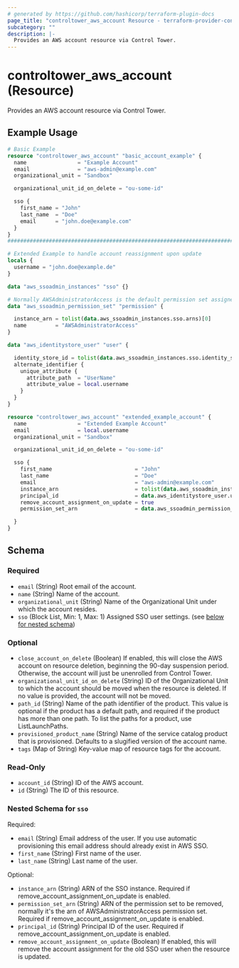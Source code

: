 ```yaml
---
# generated by https://github.com/hashicorp/terraform-plugin-docs
page_title: "controltower_aws_account Resource - terraform-provider-controltower"
subcategory: ""
description: |-
  Provides an AWS account resource via Control Tower.
---
```


# controltower_aws_account (Resource)

Provides an AWS account resource via Control Tower.

## Example Usage

```terraform
# Basic Example
resource "controltower_aws_account" "basic_account_example" {
  name                = "Example Account"
  email               = "aws-admin@example.com"
  organizational_unit = "Sandbox"

  organizational_unit_id_on_delete = "ou-some-id"

  sso {
    first_name = "John"
    last_name  = "Doe"
    email      = "john.doe@example.com"
  }
}
##########################################################################################################

# Extended Example to handle account reassignment upon update
locals {
  username = "john.doe@example.de"
}

data "aws_ssoadmin_instances" "sso" {}

# Normally AWSAdministratorAccess is the default permission set assigned to the account upon creation by Control Tower.
data "aws_ssoadmin_permission_set" "permission" {

  instance_arn = tolist(data.aws_ssoadmin_instances.sso.arns)[0]
  name         = "AWSAdministratorAccess"
}

data "aws_identitystore_user" "user" {

  identity_store_id = tolist(data.aws_ssoadmin_instances.sso.identity_store_ids)[0]
  alternate_identifier {
    unique_attribute {
      attribute_path  = "UserName"
      attribute_value = local.username
    }
  }
}

resource "controltower_aws_account" "extended_example_account" {
  name                = "Extended Example Account"
  email               = local.username
  organizational_unit = "Sandbox"

  organizational_unit_id_on_delete = "ou-some-id"

  sso {
    first_name                          = "John"
    last_name                           = "Doe"
    email                               = "aws-admin@example.com"
    instance_arn                        = tolist(data.aws_ssoadmin_instances.sso.arns)[0]
    principal_id                        = data.aws_identitystore_user.user.user_id
    remove_account_assignment_on_update = true
    permission_set_arn                  = data.aws_ssoadmin_permission_set.permission.arn

  }
}
```

<!-- schema generated by tfplugindocs -->
## Schema

### Required

- `email` (String) Root email of the account.
- `name` (String) Name of the account.
- `organizational_unit` (String) Name of the Organizational Unit under which the account resides.
- `sso` (Block List, Min: 1, Max: 1) Assigned SSO user settings. (see [below for nested schema](#nestedblock--sso))

### Optional

- `close_account_on_delete` (Boolean) If enabled, this will close the AWS account on resource deletion, beginning the 90-day suspension period. Otherwise, the account will just be unenrolled from Control Tower.
- `organizational_unit_id_on_delete` (String) ID of the Organizational Unit to which the account should be moved when the resource is deleted. If no value is provided, the account will not be moved.
- `path_id` (String) Name of the path identifier of the product. This value is optional if the product has a default path, and required if the product has more than one path. To list the paths for a product, use ListLaunchPaths.
- `provisioned_product_name` (String) Name of the service catalog product that is provisioned. Defaults to a slugified version of the account name.
- `tags` (Map of String) Key-value map of resource tags for the account.

### Read-Only

- `account_id` (String) ID of the AWS account.
- `id` (String) The ID of this resource.

<a id="nestedblock--sso"></a>
### Nested Schema for `sso`

Required:

- `email` (String) Email address of the user. If you use automatic provisioning this email address should already exist in AWS SSO.
- `first_name` (String) First name of the user.
- `last_name` (String) Last name of the user.

Optional:

- `instance_arn` (String) ARN of the SSO instance. Required if remove_account_assignment_on_update is enabled.
- `permission_set_arn` (String) ARN of the permission set to be removed, normally it's the arn of AWSAdministratorAccess permission set. Required if remove_account_assignment_on_update is enabled.
- `principal_id` (String) Principal ID of the user. Required if remove_account_assignment_on_update is enabled.
- `remove_account_assignment_on_update` (Boolean) If enabled, this will remove the account assignment for the old SSO user when the resource is updated.
